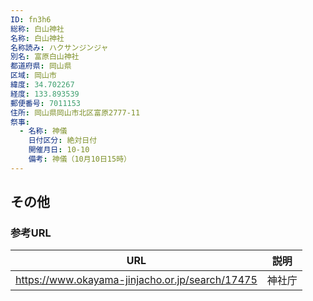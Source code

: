 ```yaml
---
ID: fn3h6
総称: 白山神社
名称: 白山神社
名称読み: ハクサンジンジャ
別名: 富原白山神社
都道府県: 岡山県
区域: 岡山市
緯度: 34.702267
経度: 133.893539
郵便番号: 7011153
住所: 岡山県岡山市北区富原2777-11
祭事:
  - 名称: 神儀
    日付区分: 絶対日付
    開催月日: 10-10
    備考: 神儀（10月10日15時）
---
```


## その他

### 参考URL

| URL                                             | 説明   |
| ----------------------------------------------- | ------ |
| https://www.okayama-jinjacho.or.jp/search/17475 | 神社庁 |
